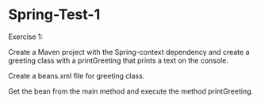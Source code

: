 # Spring-Test-1

Exercise 1:

Create a Maven project with the Spring-context dependency and create a greeting class with a printGreeting that prints a text on the console.

Create a beans.xml file for greeting class.

Get the bean from the main method and execute the method printGreeting. 